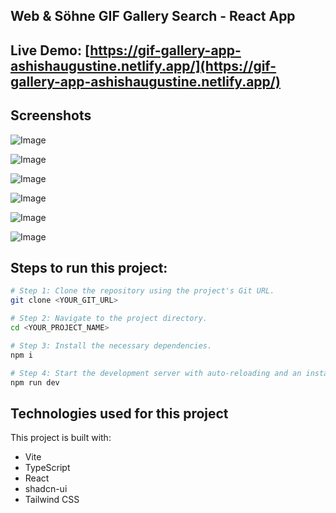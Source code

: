 
## Web & Söhne GIF Gallery Search - React App

##  **Live Demo**: [https://gif-gallery-app-ashishaugustine.netlify.app/](https://gif-gallery-app-ashishaugustine.netlify.app/)


## Screenshots
![Image](https://github.com/user-attachments/assets/0cef85da-ba62-448d-bc70-07f79195274c)

![Image](https://github.com/user-attachments/assets/0573342b-eb56-46ec-8953-7fc81e4067e0)

![Image](https://github.com/user-attachments/assets/58b31cd5-ffb3-4ca2-8ff9-554c10201968)

![Image](https://github.com/user-attachments/assets/7ba72a00-d281-42d4-8700-247e32ee47ec)

![Image](https://github.com/user-attachments/assets/d923fd3d-9405-46e7-8bed-68d2e006ca2e)

![Image](https://github.com/user-attachments/assets/953f7484-a585-40a2-bf53-65040bcf0678)

## Steps to run this project:

```sh
# Step 1: Clone the repository using the project's Git URL.
git clone <YOUR_GIT_URL>

# Step 2: Navigate to the project directory.
cd <YOUR_PROJECT_NAME>

# Step 3: Install the necessary dependencies.
npm i

# Step 4: Start the development server with auto-reloading and an instant preview.
npm run dev
```



 
## Technologies used for this project

This project is built with:

- Vite
- TypeScript
- React
- shadcn-ui
- Tailwind CSS


 
